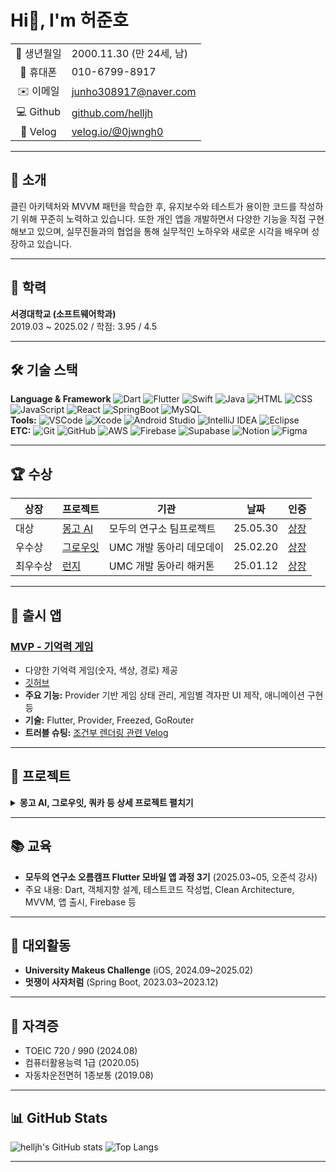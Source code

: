 # Hi👋, I'm 허준호

|   |   |
|:-:|---|
| 📅 생년월일 | 2000.11.30 (만 24세, 남) |
| 📱 휴대폰 | 010-6799-8917 |
| ✉️ 이메일 | [junho308917@naver.com](mailto:junho308917@naver.com) |
| 💻 Github | [github.com/helljh](https://github.com/helljh) |
| 📝 Velog | [velog.io/@0jwngh0](https://velog.io/@0jwngh0/posts) |

---

## 👋 소개

클린 아키텍처와 MVVM 패턴을 학습한 후, 유지보수와 테스트가 용이한 코드를 작성하기 위해 꾸준히 노력하고 있습니다. 
또한 개인 앱을 개발하면서 다양한 기능을 직접 구현해보고 있으며, 
실무진들과의 협업을 통해 실무적인 노하우와 새로운 시각을 배우며 성장하고 있습니다.

---

## 🏫 학력

**서경대학교 (소프트웨어학과)**  
2019.03 ~ 2025.02 / 학점: 3.95 / 4.5

---

## 🛠️ 기술 스택

**Language & Framework**
![Dart](https://img.shields.io/badge/Dart-0175C2?logo=dart&logoColor=white)
![Flutter](https://img.shields.io/badge/Flutter-02569B?logo=flutter&logoColor=white)
![Swift](https://img.shields.io/badge/Swift-FA7343?logo=swift&logoColor=white)
![Java](https://img.shields.io/badge/Java-007396?logo=java&logoColor=white)
![HTML](https://img.shields.io/badge/HTML5-E34F26?logo=html5&logoColor=white)
![CSS](https://img.shields.io/badge/CSS3-1572B6?logo=css3&logoColor=white)
![JavaScript](https://img.shields.io/badge/JavaScript-F7DF1E?logo=javascript&logoColor=black)
![React](https://img.shields.io/badge/React-20232A?logo=react&logoColor=61DAFB)
![SpringBoot](https://img.shields.io/badge/SpringBoot-6DB33F?logo=springboot&logoColor=white)
![MySQL](https://img.shields.io/badge/MySQL-4479A1?logo=mysql&logoColor=white)
<br>
**Tools:** 
![VSCode](https://img.shields.io/badge/VSCode-007ACC?style=flat&logo=visualstudiocode&logoColor=white)
![Xcode](https://img.shields.io/badge/Xcode-147EFB?style=flat&logo=xcode&logoColor=white)
![Android Studio](https://img.shields.io/badge/Android%20Studio-3DDC84?style=flat&logo=android-studio&logoColor=white)
![IntelliJ IDEA](https://img.shields.io/badge/IntelliJ%20IDEA-000000?style=flat&logo=intellijidea&logoColor=white)
![Eclipse](https://img.shields.io/badge/Eclipse-2C2255?style=flat&logo=eclipseide&logoColor=white)  
**ETC:** 
![Git](https://img.shields.io/badge/Git-F05032?style=flat&logo=git&logoColor=white)
![GitHub](https://img.shields.io/badge/GitHub-181717?style=flat&logo=github&logoColor=white)
![AWS](https://img.shields.io/badge/AWS-232F3E?style=flat&logo=amazonaws&logoColor=white)
![Firebase](https://img.shields.io/badge/Firebase-FFCA28?style=flat&logo=firebase&logoColor=white)
![Supabase](https://img.shields.io/badge/Supabase-3ECF8E?style=flat&logo=supabase&logoColor=white)
![Notion](https://img.shields.io/badge/Notion-000000?style=flat&logo=notion&logoColor=white)
![Figma](https://img.shields.io/badge/Figma-F24E1E?style=flat&logo=figma&logoColor=white)


---

## 🏆 수상

| 상장 | 프로젝트 | 기관 | 날짜 | 인증 |
|---|---|---|---|---|
| 대상 | [몽고 AI](https://github.com/GitFlow-Exercise/MongoAI-web) | 모두의 연구소 팀프로젝트 | 25.05.30 | [상장](https://drive.google.com/file/d/12QPQzNykfEf8yQuupXu5vDrkDp9HRE2J/view?usp=sharing) |
| 우수상 | [그로우잇](https://github.com/7-umc-GrowIT/GrowIT-iOS) | UMC 개발 동아리 데모데이 | 25.02.20 | [상장](https://www.kolleges.net/ko/neordinary/achievement/2792) |
| 최우수상 | [런지](https://github.com/UMC-7th-Hackathon-M-Team/LunZh-iOS) | UMC 개발 동아리 해커톤 | 25.01.12 | [상장](https://www.kolleges.net/ko/neordinary/achievement/902) |

---

## 📱 출시 앱

### [MVP - 기억력 게임](https://apps.apple.com/kr/app/%EC%98%A4%EB%8A%98%EC%9D%98-mvp/id6747583630)
- 다양한 기억력 게임(숫자, 색상, 경로) 제공  
- [깃허브](https://github.com/helljh/Flutter-MVP)
- **주요 기능:** Provider 기반 게임 상태 관리, 게임별 격자판 UI 제작, 애니메이션 구현 등  
- **기술:** Flutter, Provider, Freezed, GoRouter  
- **트러블 슈팅:** [조건부 렌더링 관련 Velog](https://velog.io/@0jwngh0/Flutter-%EC%9C%84%EC%A0%AF-%EC%83%9D%EB%AA%85%EC%A3%BC%EA%B8%B0%EC%99%80-%EC%A1%B0%EA%B1%B4%EB%B6%80-%EB%A0%8C%EB%8D%94%EB%A7%81-%ED%8A%B8%EB%9F%AC%EB%B8%94%EC%8A%88%ED%8C%85)

---

## 🚀 프로젝트

<details>
<summary><strong>몽고 AI, 그로우잇, 쿼카 등 상세 프로젝트 펼치기</strong></summary>

### 1. 몽고 AI ([웹사이트](https://gitflow-exercise.github.io/MongoAI-web) / [깃허브](https://github.com/GitFlow-Exercise/MongoAI-web))
- Flutter 웹 기반, AI 영어 변형 문제집 자동 생성 플랫폼, Supabase/PortOne 연동
- [트러블슈팅 블로그](https://velog.io/@0jwngh0/PortOne-Flutter-Web-%EA%B2%B0%EC%A0%9C-%EC%97%B0%EB%8F%99)

### 2. 그로우잇 ([깃허브](https://github.com/7-umc-GrowIT/GrowIT-iOS))
- Swift, UIKit 기반 AI 일기장, 커스텀 캘린더(DateComponents) 제작, Test Flight 배포

### 3. 쿼카 ([깃허브](https://github.com/idle-quocar/QuoCar))
- Flutter 앱, 지도 기반 주차장 예약, 실시간 예약 및 결제, FCM 푸시알림

</details>

---

## 📚 교육

- **모두의 연구소 오름캠프 Flutter 모바일 앱 과정 3기** (2025.03~05, 오준석 강사)
- 주요 내용: Dart, 객체지향 설계, 테스트코드 작성법, Clean Architecture, MVVM, 앱 출시, Firebase 등

---

## 🌱 대외활동

- **University Makeus Challenge** (iOS, 2024.09~2025.02)
- **멋쟁이 사자처럼** (Spring Boot, 2023.03~2023.12)

---

## 📝 자격증

- TOEIC 720 / 990 (2024.08)
- 컴퓨터활용능력 1급 (2020.05)
- 자동차운전면허 1종보통 (2019.08)

---

## 📊 GitHub Stats

![helljh's GitHub stats](https://github-readme-stats.vercel.app/api?username=helljh&show_icons=true)
![Top Langs](https://github-readme-stats.vercel.app/api/top-langs/?username=helljh&layout=compact)

---
